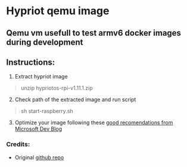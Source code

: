 # Hypriot qemu image
## Qemu vm usefull to test armv6 docker images during development
## Instructions:
1. Extract hypriot image
> unzip hypriotos-rpi-v1.11.1.zip
2. Check path of the extracted image and run script
> sh start-raspberry.sh
3. Optimize your image following these [good recomendations from Microsoft Dev Blog](https://blogs.msdn.microsoft.com/iliast/2016/11/10/how-to-emulate-raspberry-pi/)

### Credits:

- Original [github repo](https://github.com/dhruvvyas90/qemu-rpi-kernel)
